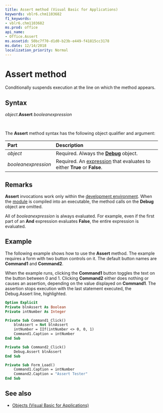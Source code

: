```yaml
---
title: Assert method (Visual Basic for Applications)
keywords: vblr6.chm1103682
f1_keywords:
- vblr6.chm1103682
ms.prod: office
api_name:
- Office.Assert
ms.assetid: 50bc7f70-d1d0-b23b-e449-f41815cc3178
ms.date: 12/14/2018
localization_priority: Normal
---
```



# Assert method

Conditionally suspends execution at the line on which the method appears.

## Syntax

_object_.**Assert** _booleanexpression_

<br/>

The **Assert** method syntax has the following object qualifier and argument:

|Part|Description|
|:-----|:-----|
| _object_|Required. Always the **[Debug](debug-object.md)** object.|
| _booleanexpression_|Required. An [expression](../../Glossary/vbe-glossary.md#expression) that evaluates to either **True** or **False**.|

## Remarks

**Assert** invocations work only within the [development environment](../../Glossary/vbe-glossary.md#development-environment). When the [module](../../Glossary/vbe-glossary.md#module) is compiled into an executable, the method calls on the **Debug** object are omitted.

All of _booleanexpression_ is always evaluated. For example, even if the first part of an **And** expression evaluates **False**, the entire expression is evaluated.

## Example

The following example shows how to use the **Assert** method. The example requires a form with two button controls on it. The default button names are **Command1** and **Command2**.

When the example runs, clicking the **Command1** button toggles the text on the button between 0 and 1. Clicking **Command2** either does nothing or causes an assertion, depending on the value displayed on **Command1**. The assertion stops execution with the last statement executed, the Debug.Assert line, highlighted.

```vb
Option Explicit
Private blnAssert As Boolean
Private intNumber As Integer

Private Sub Command1_Click()
    blnAssert = Not blnAssert
    intNumber = IIf(intNumber <> 0, 0, 1)
    Command1.Caption = intNumber
End Sub

Private Sub Command2_Click()
    Debug.Assert blnAssert
End Sub

Private Sub Form_Load()
    Command1.Caption = intNumber
    Command2.Caption = "Assert Tester"
End Sub
```

## See also

- [Objects (Visual Basic for Applications)](../objects-visual-basic-for-applications.md)
